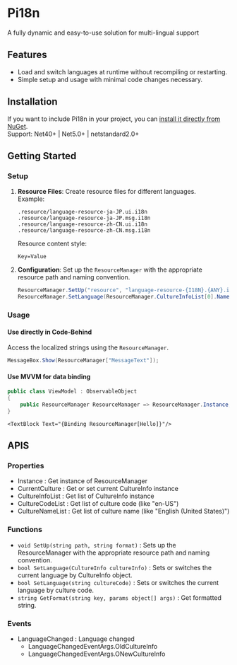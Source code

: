 # Pi18n
A fully dynamic and easy-to-use solution for multi-lingual support

## Features

- Load and switch languages at runtime without recompiling or restarting.
- Simple setup and usage with minimal code changes necessary.

## Installation
If you want to include Pi18n in your project, you can [install it directly from NuGet](https://www.nuget.org/packages/Pi18n/).  
Support: Net40+ | Net5.0+ | netstandard2.0+  

## Getting Started

### Setup

1. **Resource Files**: Create resource files for different languages.  
Example:
    ```
    .resource/language-resource-ja-JP.ui.i18n
    .resource/language-resource-ja-JP.msg.i18n
    .resource/language-resource-zh-CN.ui.i18n
    .resource/language-resource-zh-CN.msg.i18n
    ```
    Resource content style:
    ```
    Key=Value
    ```

2. **Configuration**: Set up the `ResourceManager` with the appropriate resource path and naming convention.

    ```csharp
    ResourceManager.SetUp("resource", "language-resource-{I18N}.{ANY}.i18n");
    ResourceManager.SetLanguage(ResourceManager.CultureInfoList[0].Name);
    ```

### Usage

#### Use directly in Code-Behind

Access the localized strings using the `ResourceManager`.

```csharp
MessageBox.Show(ResourceManager["MessageText"]);
```

#### Use MVVM for data binding

```csharp
public class ViewModel : ObservableObject
{
    public ResourceManager ResourceManager => ResourceManager.Instance;
}
```
```xaml
<TextBlock Text="{Binding ResourceManager[Hello]}"/>
```

## APIS

### Properties

- Instance : Get instance of ResourceManager
- CurrentCulture : Get or set current CultureInfo instance
- CultureInfoList : Get list of CultureInfo instance
- CultureCodeList : Get list of culture code (like "en-US")
- CultureNameList : Get list of culture name (like "English (United States)")

### Functions

- `void SetUp(string path, string format)` : Sets up the ResourceManager with the appropriate resource path and naming convention.
- `bool SetLanguage(CultureInfo cultureInfo)` : Sets or switches the current language by CultureInfo object.
- `bool SetLanguage(string cultureCode)` : Sets or switches the current language by culture code.
- `string GetFormat(string key, params object[] args)` : Get formatted string.

### Events

- LanguageChanged : Language changed
    - LanguageChangedEventArgs.OldCultureInfo
    - LanguageChangedEventArgs.ONewCultureInfo
